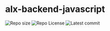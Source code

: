 # alx-backend-javascript

![Repo size](https://img.shields.io/github/repo-size/Noaht8/alx-backend-javascript)
![Repo License](https://img.shields.io/github/license/Noaht8/alx-backend-javascript.svg)
![Latest commit](https://img.shields.io/github/last-commit/Noaht8/alx-backend-javascript/main?style=round-square)
